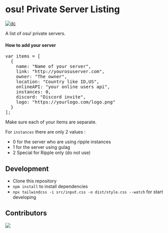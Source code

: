 # osu! Private Server Listing

[![dc](https://discordapp.com/api/guilds/982916832954568714/widget.png?style=shield)](https://discord.gg/YJs9qkStGB)

A list of osu! private servers.

#### How to add your server

<pre>
var items = [
  {
    name: "Name of your server",
    link: "http://yourosuserver.com",
    owner: "The owner",
    location: "Country like ID,US",
    onlineAPI: "your online users api",
    instances: 0,
    discord: "Discord invite",
    logo: "https://yourlogo.com/logo.png"
  }
];
</pre>

Make sure each of your items are separate.

For `instances` there are only 2 values :
- 0 for the server who are using ripple instances
- 1 for the server using gulag
- 2 Special for Ripple only (do not use)

## Development

- Clone this repository
- `npm install` to install dependencies
- `npx tailwindcss -i src/input.css -o dist/style.css --watch` for start developing

## Contributors

<a href="https://github.com/troke12/osu-server-list/graphs/contributors">
  <img src="https://contrib.rocks/image?repo=troke12/osu-server-list" />
</a>
